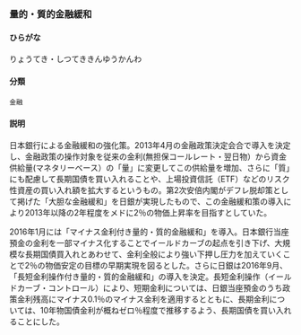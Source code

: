 <div style="display:none;">

## [あ行](securities-terms?id=あ行)
## [か行](securities-terms?id=か行)
## [さ行](securities-terms?id=さ行)
## [た行](securities-terms?id=た行)
## [な行](securities-terms?id=な行)
## [は行](securities-terms?id=は行)
## [ま行](securities-terms?id=ま行)
## [や行](securities-terms?id=や行)
## [ら行](securities-terms?id=ら行)

</div>

### 量的・質的金融緩和

#### ひらがな

りょうてき・しつてききんゆうかんわ

#### 分類

`金融`

#### 説明

日本銀行による金融緩和の強化策。2013年4月の金融政策決定会合で導入を決定し、金融政策の操作対象を従来の金利(無担保コールレート・翌日物）から資金供給量(マネタリーベース）の「量」に変更してこの供給量を増加、さらに「質」にも配慮して長期国債を買い入れることや、上場投資信託（ETF）などのリスク性資産の買い入れ額を拡大するというもの。第2次安倍内閣がデフレ脱却策として掲げた「大胆な金融緩和」を日銀が実現したもので、この金融緩和策の導入により2013年以降の2年程度をメドに2％の物価上昇率を目指すとしていた。
 
2016年1月には「マイナス金利付き量的・質的金融緩和」を導入。日本銀行当座預金の金利を一部マイナス化することでイールドカーブの起点を引き下げ、大規模な長期国債買入れとあわせて、金利全般により強い下押し圧力を加えていくことで2％の物価安定の目標の早期実現を図るとした。さらに日銀は2016年9月、「長短金利操作付き量的・質的金融緩和」の導入を決定。長短金利操作（イールドカーブ・コントロール）により、短期金利については、日銀当座預金のうち政策金利残高にマイナス0.1％のマイナス金利を適用するとともに、長期金利については、10年物国債金利が概ねゼロ％程度で推移するよう、長期国債を買い入れることにした。

<div style="display:none;">

## [わ行](securities-terms?id=わ行)
## [英数字・記号](securities-terms?id=英数字・記号)

</div>


